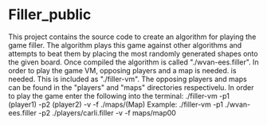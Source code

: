 # Filler_public
This project contains the source code to create an algorithm for playing the game filler. The algorithm plays this game against other algorithms and attempts to beat them by  placing the most randomly generated shapes onto the given board. Once compiled the algorithm is called "./wvan-ees.filler".  In order to play the game VM, opposing players and a map is needed. is needed. This is included as "./filler-vm". The opposing players and maps can be found in the "players" and "maps" directories respectivelu.  In order to play the game enter the following into the terminal: ./filler-vm -p1 (player1) -p2 (player2) -v -f ./maps/(Map)  Example: ./filler-vm -p1 ./wvan-ees.filler -p2 ./players/carli.filler -v -f maps/map00
